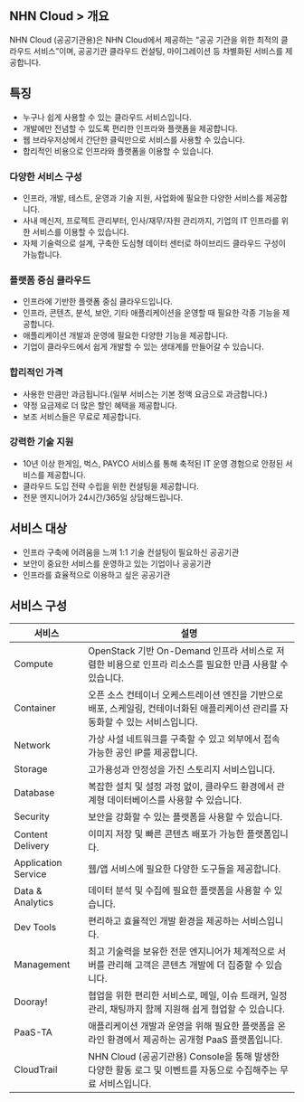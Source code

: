 ## NHN Cloud > 개요
 NHN Cloud (공공기관용)은 NHN Cloud에서 제공하는 “공공 기관을 위한 최적의 클라우드 서비스”이며, 공공기관 클라우드 컨설팅, 마이그레이션 등 차별화된 서비스를 제공합니다. 

## 특징
- 누구나 쉽게 사용할 수 있는 클라우드 서비스입니다.
- 개발에만 전념할 수 있도록 편리한 인프라와 플랫폼을 제공합니다.
- 웹 브라우저상에서 간단한 클릭만으로 서비스를 사용할 수 있습니다.
- 합리적인 비용으로 인프라와 플랫폼을 이용할 수 있습니다.

### 다양한 서비스 구성
- 인프라, 개발, 테스트, 운영과 기술 지원, 사업화에 필요한 다양한 서비스를 제공합니다.
- 사내 메신저, 프로젝트 관리부터, 인사/재무/자원 관리까지, 기업의 IT 인프라를 위한 서비스를 이용할 수 있습니다.
- 자체 기술력으로 설계, 구축한 도심형 데이터 센터로 하이브리드 클라우드 구성이 가능합니다.

### 플랫폼 중심 클라우드
- 인프라에 기반한 플랫폼 중심 클라우드입니다.
- 인프라, 콘텐츠, 분석, 보안, 기타 애플리케이션을 운영할 때 필요한 각종 기능을 제공합니다.
- 애플리케이션 개발과 운영에 필요한 다양한 기능을 제공합니다.
- 기업이 클라우드에서 쉽게 개발할 수 있는 생태계를 만들어갈 수 있습니다.

### 합리적인 가격
- 사용한 만큼만 과금됩니다.(일부 서비스는 기본 정액 요금으로 과금합니다.)
- 약정 요금제로 더 많은 할인 혜택을 제공합니다.
- 보조 서비스들은 무료로 제공합니다.

### 강력한 기술 지원
- 10년 이상 한게임, 벅스, PAYCO 서비스를 통해 축적된 IT 운영 경험으로 안정된 서비스를 제공합니다.
- 클라우드 도입 전략 수립을 위한 컨설팅을 제공합니다.
- 전문 엔지니어가 24시간/365일 상담해드립니다.

## 서비스 대상
- 인프라 구축에 어려움을 느껴 1:1 기술 컨설팅이 필요하신 공공기관
- 보안이 중요한 서비스를 운영하고 있는 기업이나 공공기관
- 인프라를 효율적으로 이용하고 싶은 공공기관

## 서비스 구성
| 서비스 | 설명 |
| --- | --- |
| Compute | OpenStack 기반 On-Demand 인프라 서비스로 저렴한 비용으로 인프라 리소스를 필요한 만큼 사용할 수 있습니다. |
| Container | 오픈 소스 컨테이너 오케스트레이션 엔진을 기반으로 배포, 스케일링, 컨테이너화된 애플리케이션 관리를 자동화할 수 있는 서비스입니다. |
| Network | 가상 사설 네트워크를 구축할 수 있고 외부에서 접속 가능한 공인 IP를 제공합니다. |
| Storage | 고가용성과 안정성을 가진 스토리지 서비스입니다. |
| Database | 복잡한 설치 및 설정 과정 없이, 클라우드 환경에서 관계형 데이터베이스를 사용할 수 있습니다. |
| Security | 보안을 강화할 수 있는 플랫폼을 사용할 수 있습니다. |
| Content Delivery | 이미지 저장 및 빠른 콘텐츠 배포가 가능한 플랫폼입니다. |
| Application Service | 웹/앱 서비스에 필요한 다양한 도구들을 제공합니다. |
| Data & Analytics | 데이터 분석 및 수집에 필요한 플랫폼을 사용할 수 있습니다. |
| Dev Tools | 편리하고 효율적인 개발 환경을 제공하는 서비스입니다. |
| Management | 최고 기술력을 보유한 전문 엔지니어가 체계적으로 서버를 관리해 고객은 콘텐츠 개발에 더 집중할 수 있습니다. |
| Dooray! | 협업을 위한 편리한 서비스로, 메일, 이슈 트래커, 일정 관리, 채팅까지 함께 지원해 쉽게 협업할 수 있습니다. |
| PaaS-TA | 애플리케이션 개발과 운영을 위해 필요한 플랫폼을 온라인 환경에서 제공하는 공개형 PaaS 플랫폼입니다. |
| CloudTrail | NHN Cloud (공공기관용) Console을 통해 발생한 다양한 활동 로그 및 이벤트를 자동으로 수집해주는 무료 서비스입니다. |
